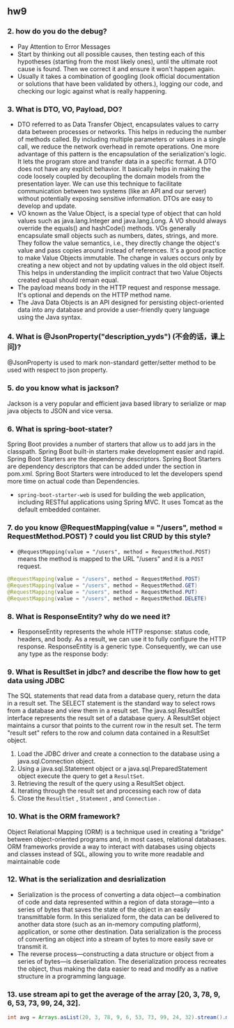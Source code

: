 ## hw9

### 2. how do you do the debug?
* Pay Attention to Error Messages
* Start by thinking out all possible causes, then testing each of this hypotheses (starting from the most likely ones), until the ultimate root cause is found. Then we correct it and ensure it won't happen again.
*  Usually it takes a combination of googling (look  official documentation or solutions that have been validated by others.), logging our code, and checking our logic against what is really happening.

### 3. What is DTO, VO, Payload, DO?
* DTO referred to as Data Transfer Object, encapsulates values to carry data between processes or networks. This helps in reducing the number of methods called. By including multiple parameters or values in a single call, we reduce the network overhead in remote operations. One more advantage of this pattern is the encapsulation of the serialization's logic. It lets the program store and transfer data in a specific format. A DTO does not have any explicit behavior. It basically helps in making the code loosely coupled by decoupling the domain models from the presentation layer. We can use this technique to facilitate communication between two systems (like an API and our server) without potentially exposing sensitive information. DTOs are easy to develop and update.
* VO known as the Value Object, is a special type of object that can hold values such as java.lang.Integer and java.lang.Long. A VO should always override the equals() and hashCode() methods. VOs generally encapsulate small objects such as numbers, dates, strings, and more. They follow the value semantics, i.e., they directly change the object's value and pass copies around instead of references. It's a good practice to make Value Objects immutable. The change in values occurs only by creating a new object and not by updating values in the old object itself. This helps in understanding the implicit contract that two Value Objects created equal should remain equal.
* The payload means body in the HTTP request and response message. It's optional and depends on the HTTP method name.
* The Java Data Objects is an API designed for persisting object-oriented data into any database and provide a user-friendly query language using the Java syntax.

### 4. What is @JsonProperty("description_yyds") (不会的话，课上问)?
@JsonProperty is used to mark non-standard getter/setter method to be used with respect to json property.

### 5. do you know what is jackson?
Jackson is a very popular and efficient java based library to serialize or map java objects to JSON and vice versa.

### 6. What is spring-boot-stater?
Spring Boot provides a number of starters that allow us to add jars in the classpath. Spring Boot built-in starters make development easier and rapid. Spring Boot Starters are the dependency descriptors. Spring Boot Starters are dependency descriptors that can be added under the <dependencies> section in pom.xml. Spring Boot Starters were introduced to let the developers spend more time on actual code than Dependencies. 
* `spring-boot-starter-web` is used for building the web application, including RESTful applications using Spring MVC. It uses Tomcat as the default embedded container.

### 7. do you know @RequestMapping(value = "/users", method = RequestMethod.POST) ? could you list CRUD by this style?
* `@RequestMapping(value = "/users", method = RequestMethod.POST)` means the method is mapped to the URL "/users" and it is a `POST` request.

```java
@RequestMapping(value = "/users", method = RequestMethod.POST)
@RequestMapping(value = "/users", method = RequestMethod.GET)
@RequestMapping(value = "/users", method = RequestMethod.PUT)
@RequestMapping(value = "/users", method = RequestMethod.DELETE)
```

### 8. What is ResponseEntity? why do we need it?
* ResponseEntity represents the whole HTTP response: status code, headers, and body. As a result, we can use it to fully configure the HTTP response. ResponseEntity is a generic type. Consequently, we can use any type as the response body:

### 9. What is ResultSet in jdbc? and describe the flow how to get data using JDBC
The SQL statements that read data from a database query, return the data in a result set. The SELECT statement is the standard way to select rows from a database and view them in a result set. The java.sql.ResultSet interface represents the result set of a database query. A ResultSet object maintains a cursor that points to the current row in the result set. The term "result set" refers to the row and column data contained in a ResultSet object.
    
1. Load the JDBC driver and create a connection to the database using a java.sql.Connection object.
2. Using a java.sql.Statement object or a java.sql.PreparedStatement object execute the query to get a `ResultSet`.
3. Retrieving the result of the query using a ResultSet object.
4. Iterating through the result set and processing each row of data
5. Close the `ResultSet` , `Statement` , and `Connection` .

### 10. What is the ORM framework?
Object Relational Mapping (ORM) is a technique used in creating a "bridge" between object-oriented programs and, in most cases, relational databases. ORM frameworks provide a way to interact with databases using objects and classes instead of SQL, allowing you to write more readable and maintainable code

### 12. What is the serialization and desrialization
* Serialization is the process of converting a data object—a combination of code and data represented within a region of data storage—into a series of bytes that saves the state of the object in an easily transmittable form. In this serialized form, the data can be delivered to another data store (such as an in-memory computing platform), application, or some other destination. Data serialization is the process of converting an object into a stream of bytes to more easily save or transmit it.
* The reverse process—constructing a data structure or object from a series of bytes—is deserialization. The deserialization process recreates the object, thus making the data easier to read and modify as a native structure in a programming language.

### 13. use stream api to get the average of the array [20, 3, 78, 9, 6, 53, 73, 99, 24, 32].

```java
int avg = Arrays.asList(20, 3, 78, 9, 6, 53, 73, 99, 24, 32).stream().mapToInt(Integer::intValue).average();
```